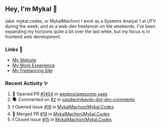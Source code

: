 ## Hey, I'm Mykal 👋 
(aka: mykal.codes, or MykalMachon) I work as a Systems Analyst 1 at UFV during the week, and as a web-dev freelancer on the weekends. I've been expanding my horizons quite a bit over the last while, but my focus is in frontend web development.  

### Links 🚀

- [My Website](https://mykal.codes)
- [My Work Experience](https://timeline.mykal.codes)
- [My Freelancing Site](https://tinybox.dev)

### Recent Activity ✨

<!--START_SECTION:activity-->
1. 💪 Opened PR [#1404](https://github.com/wesbos/awesome-uses/pull/1404) in [wesbos/awesome-uses](https://github.com/wesbos/awesome-uses)
2. 🗣 Commented on [#2](https://github.com/vandie/mikevdv-dot-dev-comments/issues/2) in [vandie/mikevdv-dot-dev-comments](https://github.com/vandie/mikevdv-dot-dev-comments)
3. ❗️ Opened issue [#19](https://github.com/MykalMachon/Mykal.Codes/issues/19) in [MykalMachon/Mykal.Codes](https://github.com/MykalMachon/Mykal.Codes)
4. 🎉 Merged PR [#18](https://github.com/MykalMachon/Mykal.Codes/pull/18) in [MykalMachon/Mykal.Codes](https://github.com/MykalMachon/Mykal.Codes)
5. ❗️ Closed issue [#15](https://github.com/MykalMachon/Mykal.Codes/issues/15) in [MykalMachon/Mykal.Codes](https://github.com/MykalMachon/Mykal.Codes)
<!--END_SECTION:activity-->
